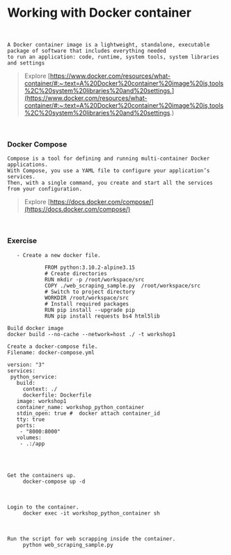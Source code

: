# Working with Docker container
<br />

```Introduction
A Docker container image is a lightweight, standalone, executable package of software that includes everything needed 
to run an application: code, runtime, system tools, system libraries and settings
```
> Explore [https://www.docker.com/resources/what-container/#:~:text=A%20Docker%20container%20image%20is,tools%2C%20system%20libraries%20and%20settings.](https://www.docker.com/resources/what-container/#:~:text=A%20Docker%20container%20image%20is,tools%2C%20system%20libraries%20and%20settings.)

<br />

### Docker Compose

```Introduction
Compose is a tool for defining and running multi-container Docker applications. 
With Compose, you use a YAML file to configure your application’s services. 
Then, with a single command, you create and start all the services from your configuration.
```
> Explore [https://docs.docker.com/compose/](https://docs.docker.com/compose/)

<br />

### Exercise

```
   - Create a new docker file.
     
            FROM python:3.10.2-alpine3.15
            # Create directories  
            RUN mkdir -p /root/workspace/src
            COPY ./web_scraping_sample.py  /root/workspace/src
            # Switch to project directory
            WORKDIR /root/workspace/src
            # Install required packages
            RUN pip install --upgrade pip
            RUN pip install requests bs4 html5lib
```

```
Build docker image
docker build --no-cache --network=host ./ -t workshop1 
```

```
Create a docker-compose file.
Filename: docker-compose.yml
     
version: "3"
services:
 python_service:
   build:
     context: ./
     dockerfile: Dockerfile
   image: workshop1
   container_name: workshop_python_container
   stdin_open: true #  docker attach container_id
   tty: true
   ports:
    - "8000:8000"
   volumes:
    - .:/app
              
```
<br />

```
Get the containers up.
     docker-compose up -d
```
<br />

```
Login to the container.
     docker exec -it workshop_python_container sh
```
<br />

```
Run the script for web scrapping inside the container.
     python web_scraping_sample.py
```